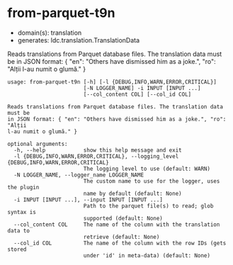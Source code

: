 # from-parquet-t9n

* domain(s): translation
* generates: ldc.translation.TranslationData

Reads translations from Parquet database files. The translation data must be in JSON format: { "en": "Others have dismissed him as a joke.", "ro": "Alții l-au numit o glumă." }

```
usage: from-parquet-t9n [-h] [-l {DEBUG,INFO,WARN,ERROR,CRITICAL}]
                        [-N LOGGER_NAME] -i INPUT [INPUT ...]
                        [--col_content COL] [--col_id COL]

Reads translations from Parquet database files. The translation data must be
in JSON format: { "en": "Others have dismissed him as a joke.", "ro": "Alții
l-au numit o glumă." }

optional arguments:
  -h, --help            show this help message and exit
  -l {DEBUG,INFO,WARN,ERROR,CRITICAL}, --logging_level {DEBUG,INFO,WARN,ERROR,CRITICAL}
                        The logging level to use (default: WARN)
  -N LOGGER_NAME, --logger_name LOGGER_NAME
                        The custom name to use for the logger, uses the plugin
                        name by default (default: None)
  -i INPUT [INPUT ...], --input INPUT [INPUT ...]
                        Path to the parquet file(s) to read; glob syntax is
                        supported (default: None)
  --col_content COL     The name of the column with the translation data to
                        retrieve (default: None)
  --col_id COL          The name of the column with the row IDs (gets stored
                        under 'id' in meta-data) (default: None)
```
